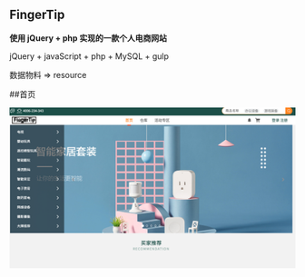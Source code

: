 ## FingerTip

**使用 jQuery + php 实现的一款个人电商网站**

jQuery + javaScript + php + MySQL + gulp

数据物料 => resource

##首页

<img src="/src/images/home-render.png"/>
